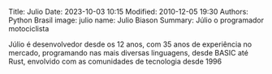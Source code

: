Title: Julio
Date: 2023-10-03 10:15
Modified: 2010-12-05 19:30
Authors: Python Brasil
image: julio
name: Julio Biason
Summary: Júlio o programador motociclista

Júlio é desenvolvedor desde os 12 anos, com 35 anos de experiência no mercado, programando nas mais diversas linguagens, desde BASIC até Rust, envolvido com as comunidades de tecnologia desde 1996
